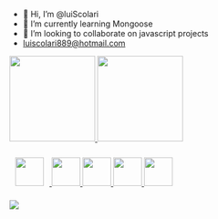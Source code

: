 - 👋 Hi, I’m @luiScolari
- 🌱 I’m currently learning Mongoose
- 💞️ I’m looking to collaborate on javascript projects
- luiscolari889@hotmail.com

 <div>
  <a href="https://github.com/luiScolari">
  <img height="150em"  src="https://github-readme-stats.vercel.app/api?username=luisColari&show_icons=true&theme=highcontrast&include_all_commits=true&count_private=true"/>
  <img height="150em" src="https://github-readme-stats.vercel.app/api/top-langs/?username=luisColari&langs_count=7&theme=highcontrast"/>
 
 </div>
 
 
 <div > 
 <img style="margin: 25px 10px" height="50px" src="https://cdn.jsdelivr.net/gh/devicons/devicon/icons/html5/html5-original.svg" />
 <img height="50px" src="https://cdn.jsdelivr.net/gh/devicons/devicon/icons/css3/css3-original.svg" />
 <img height="50px" src="https://cdn.jsdelivr.net/gh/devicons/devicon/icons/javascript/javascript-original.svg" />
 <img height="50px" src="https://cdn.jsdelivr.net/gh/devicons/devicon/icons/mongodb/mongodb-original.svg" />
 <img height="50px" src="https://cdn.jsdelivr.net/gh/devicons/devicon/icons/nodejs/nodejs-original-wordmark.svg" />
 </div>
 
<div> <img src="https://img.shields.io/badge/Windows-0078D6?style=for-the-badge&logo=windows&logoColor=white" />
 
</div>
 

